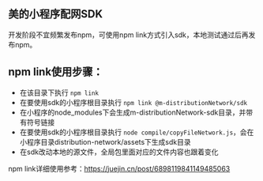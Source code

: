 ## 美的小程序配网SDK

开发阶段不宜频繁发布npm，可使用npm link方式引入sdk，本地测试通过后再发布npm。

## npm link使用步骤：

- 在该目录下执行 `npm link`
- 在要使用sdk的小程序根目录执行 `npm link @m-distributionNetwork/sdk`
- 在小程序的node_modules下会生成m-distributionNetwork-sdk目录，并带有符号链接
- 在要使用sdk的小程序根目录执行 `node compile/copyFileNetwork.js`，会在小程序目录distribution-network/assets下生成sdk目录
- 在sdk改动本地的源文件，全局包里面对应的文件内容也跟着变化

npm link详细使用参考：<https://juejin.cn/post/6898119841149485063>